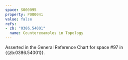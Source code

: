 ```yaml
---
space: S000095
property: P000041
value: false
refs:
- zb: "0386.54001"
  name: Counterexamples in Topology
---
```


Asserted in the General Reference Chart for space #97 in
{{zb:0386.54001}}.
